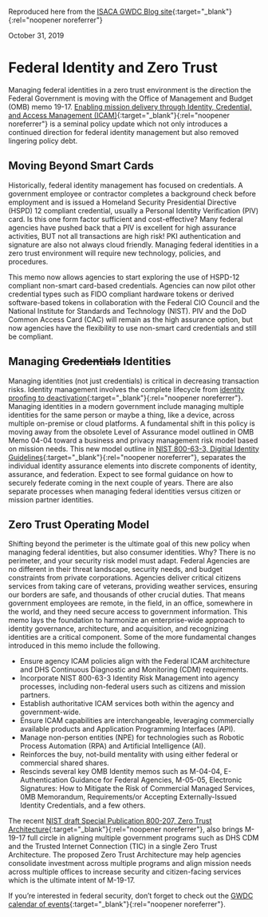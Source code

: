 Reproduced here from the [ISACA GWDC Blog site](https://isaca-gwdc.org/federal-identities-and-zero-trust/){:target="_blank"}{:rel="noopener noreferrer"}

October 31, 2019

# Federal Identity and Zero Trust

Managing federal identities in a zero trust environment is the direction the Federal Government is moving with the Office of Management and Budget (OMB) memo 19-17. [Enabling mission delivery through Identity, Credential, and Access Management (ICAM)](https://www.whitehouse.gov/wp-content/uploads/2019/05/M-19-17.pdf){:target="_blank"}{:rel="noopener noreferrer"} is a seminal policy update which not only introduces a continued direction for federal identity management but also removed lingering policy debt.

## Moving Beyond Smart Cards

Historically, federal identity management has focused on credentials. A government employee or contractor completes a background check before employment and is issued a Homeland Security Presidential Directive (HSPD) 12 compliant credential, usually a Personal Identity Verification (PIV) card. Is this one form factor sufficient and cost-effective? Many federal agencies have pushed back that a PIV is excellent for high assurance activities, BUT not all transactions are high risk! PKI authentication and signature are also not always cloud friendly. Managing federal identities in a zero trust environment will require new technology, policies, and procedures.

This memo now allows agencies to start exploring the use of HSPD-12 compliant non-smart card-based credentials. Agencies can now pilot other credential types such as FIDO compliant hardware tokens or derived software-based tokens in collaboration with the Federal CIO Council and the National Institute for Standards and Technology (NIST). PIV and the DoD Common Access Card (CAC) will remain as the high assurance option, but now agencies have the flexibility to use non-smart card credentials and still be compliant.

## Managing ~~Credentials~~ Identities

Managing identities (not just credentials) is critical in decreasing transaction risks. Identity management involves the complete lifecycle from [identity proofing to deactivation](https://arch.idmanagement.gov/services/identity/){:target="_blank"}{:rel="noopener noreferrer"}. Managing identities in a modern government include managing multiple identities for the same person or maybe a thing, like a device, across multiple on-premise or cloud platforms. A fundamental shift in this policy is moving away from the obsolete Level of Assurance model outlined in OMB Memo 04-04 toward a business and privacy management risk model based on mission needs. This new model outline in [NIST 800-63-3, Digitial Identity Guidelines](https://pages.nist.gov/800-63-3/sp800-63-3.html){:target="_blank"}{:rel="noopener noreferrer"}, separates the individual identity assurance elements into discrete components of identity, assurance, and federation. Expect to see formal guidance on how to securely federate coming in the next couple of years. There are also separate processes when managing federal identities versus citizen or mission partner identities.

## Zero Trust Operating Model

Shifting beyond the perimeter is the ultimate goal of this new policy when managing federal identities, but also consumer identities. Why? There is no perimeter, and your security risk model must adapt. Federal Agencies are no different in their threat landscape, security needs, and budget constraints from private corporations. Agencies deliver critical citizens services from taking care of veterans, providing weather services, ensuring our borders are safe, and thousands of other crucial duties. That means government employees are remote, in the field, in an office, somewhere in the world, and they need secure access to government information. This memo lays the foundation to harmonize an enterprise-wide approach to identity governance, architecture, and acquisition, and recognizing identities are a critical component. Some of the more fundamental changes introduced in this memo include the following.

- Ensure agency ICAM policies align with the Federal ICAM architecture and DHS Continuous Diagnostic and Monitoring (CDM) requirements.
- Incorporate NIST 800-63-3 Identity Risk Management into agency processes, including non-federal users such as citizens and mission partners.
- Establish authoritative ICAM services both within the agency and government-wide.
- Ensure ICAM capabilities are interchangeable, leveraging commercially available products and Application Programming Interfaces (API).
- Manage non-person entities (NPE) for technologies such as Robotic Process Automation (RPA) and Artificial Intelligence (AI).
- Reinforces the buy, not-build mentality with using either federal or commercial shared shares.
- Rescinds several key OMB Identity memos such as M-04-04, E-Authentication Guidance for Federal Agencies, M-05-05, Electronic Signatures: How to Mitigate the Risk of Commercial Managed Services, 0MB Memorandum, Requirements/or Accepting Externally-Issued Identity Credentials, and a few others.

The recent [NIST draft Special Publication 800-207, Zero Trust Architecture](https://csrc.nist.gov/publications/detail/sp/800-207/draft){:target="_blank"}{:rel="noopener noreferrer"}, also brings M-19-17 full circle in aligning multiple government programs such as DHS CDM and the Trusted Internet Connection (TIC) in a single Zero Trust Architecture. The proposed Zero Trust Architecture may help agencies consolidate investment across multiple programs and align mission needs across multiple offices to increase security and citizen-facing services which is the ultimate intent of M-19-17.

If you’re interested in federal security, don’t forget to check out the [GWDC calendar of events](https://isaca-gwdc.org/events/){:target="_blank"}{:rel="noopener noreferrer"}. 
